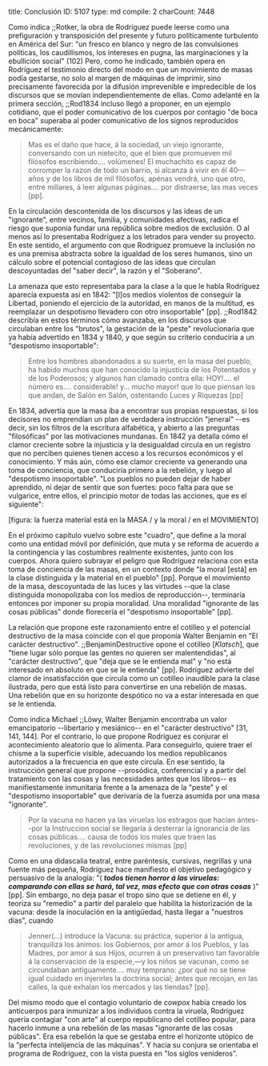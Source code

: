 title:          Conclusión
ID:             5107
type:           md
compile:        2
charCount:      7448


Como indica ;;Rotker, la obra de Rodríguez puede leerse como una prefiguración y transposición del presente y futuro políticamente turbulento en América del Sur: "un fresco en blanco y negro de las convulsiones políticas, los caudillismos, los intereses en pugna, las marginaciones y la ebullición social" (102) Pero, como he indicado, también opera en Rodríguez el testimonio directo del modo en que un movimiento de masas podía gestarse, no solo al margen de máquinas de imprimir, sino precisamente favorecida por la difusión imprevenible e impredecible de los discursos que se movían independientemente de ellas. Como adelanté en la primera sección, ;;Rod1834 incluso llegó a proponer, en un ejemplo cotidiano, que el poder comunicativo de los cuerpos por contagio "de boca en boca" superaba al poder comunicativo de los signos reproducidos mecánicamente:

>Mas es el daño que hace, á la sociedad, un viejo ignorante, conversando con un nietecito, que el bien que promueven mil filósofos escribiendo.... volúmenes! El muchachito es capaz de corromper la razon de todo un barrio, si alcanza á vivir en él 40—años y de los libros de mil filósofos, apénas vendrá, uno que otro, entre millares, á leer algunas páginas.... por distraerse, las mas veces [pp].

En la circulación descontenida de los discursos y las ideas de un "ignorante", entre vecinos, familia, y comunidades afectivas, radica el riesgo que suponía fundar una república sobre medios de exclusión. O al menos así lo presentaba Rodríguez a los letrados para vender su proyecto. En este sentido, el argumento con que Rodriguez promueve la inclusión no es una premisa abstracta sobre la igualdad de los seres humanos, sino un cálculo sobre el potencial contagioso de las ideas que circulan descoyuntadas del "saber decir", la razón y el "Soberano".

La amenaza que esto representaba para la clase a la que le habla Rodríguez aparecía  expuesta así en 1842: "[l]os medios violentos de conseguir la Libertad, poniendo el ejercicio de la autoridad, en manos de la multitud, es reemplazar un despotismo llevadero con otro insoportable" [pp]. ;;Rod1842 describía en estos términos cómo avanzaba, en los discursos que circulaban entre los "brutos", la gestación de la "peste" revolucionaria que ya había advertido en 1834 y 1840, y que según su criterio conduciría a un "despotismo insoportable":

>Entre los hombres abandonados a su suerte, en la masa del pueblo, ha habido muchos que han conocido la injusticia de los Potentados y de los Poderosos; y algunos han clamado contra ella: HOY!.... el número es.… considerable! y... mucho mayor! que lo que piensan los que andan, de Salón en Salón, ostentando Luces y Riquezas [pp]

En 1834, advertía que la masa iba a encontrar sus propias respuestas, si los decisores no emprendían un plan de verdadera instrucción "jeneral" --es decir, sin los filtros de la escritura alfabética, y abierto a las preguntas "filosóficas" por las motivaciones mundanas. En 1842 ya detalla cómo el clamor creciente sobre la injusticia y la desigualdad circula en un registro que no perciben quienes tienen acceso a los recursos económicos y el conocimiento. Y más aún, cómo ese clamor creciente va generando una toma de conciencia, que conduciría primero a la rebelión, y luego al "despotismo insoportable". "Los pueblos no pueden dejar de haber aprendido, ni dejar de sentir que son fuertes: poco falta para que se vulgarice, entre ellos, el principio motor de todas las acciones, que es el siguiente":

[figura: la fuerza material está en la MASA / y la moral / en el MOVIMIENTO]

En el próximo capítulo vuelvo sobre este "cuadro", que define a la moral como una entidad móvil por definición, que muta y se reforma de acuerdo a la contingencia y las costumbres realmente existentes, junto con los cuerpos. Ahora quiero subrayar el peligro que Rodríguez relaciona con esta toma de conciencia de las masas, en un contexto donde "la moral [está] en la clase distinguida y la material en el pueblo" [pp]. Porque el movimiento de la masa, descoyuntada de las luces y las virtudes --que la clase distinguida monopolizaba con los medios de reproducción--, terminaría entonces por imponer su propia moralidad. Una moralidad "ignorante de las cosas públicas" donde florecería el "despotismo insoportable" [pp].

La relación que propone este razonamiento entre el cotilleo y el potencial destructivo de la masa coincide con el que proponía Walter Benjamin en "El carácter destructivo". ;;BenjaminDestructive opone el cotilleo [*Klatsch*], que "tiene lugar sólo porque las gentes no quieren ser malentendidas", al "carácter destructivo", que "deja que se le entienda mal" y "no está interesado en absoluto en que se le entienda" [pp]. Rodríguez advierte del clamor de insatisfacción que circula como un cotilleo inaudible para la clase ilustrada, pero que está listo para convertirse en una rebelión de masas. Una rebelión que en su horizonte despótico no va a estar interesada en que se le entienda. 

Como indica Michael ;;Löwy, Walter Benjamin encontraba un valor emancipatorio --libertario y mesiánico-- en el "carácter destructivo" [31, 141, 144]. Por el contrario, lo que propone Rodríguez es conjurar el acontecimiento aleatorio que lo alimenta. Para conseguirlo, quiere traer el chisme a la superficie visible, adecuando los medios republicanos autorizados a la frecuencia en que este circula. En ese sentido, la instrucción general que propone --prosódica, conferencial y a partir del tratamiento con las cosas y las necesidades antes que los libros-- es manifiestamente inmunitaria frente a la amenaza de la "peste" y el "despotismo insoportable" que derivaría de la fuerza asumida por una masa "ignorante". 

>Por la vacuna no hacen ya las viruelas los estragos que hacían ántes--por la Instruccion social se llegaría á desterrar la ignorancia de las cosas públicas.... causa de todos los males que traen las revoluciones, y de las revoluciones mismas [pp] 

Como en una didascalia teatral, entre paréntesis, cursivas, negrillas y una fuente más pequeña, Rodríguez hace manifiesto el objetivo pedagógico y persuasivo de la analogía: "( ***todos tienen horror á las viruelas: comparando con ellas se hará, tal vez, mas efecto que con otras cosas*** )" [pp]. Sin embargo, no deja pasar el tropo sino que se detiene en él, y teoriza su "remedio" a partir del paralelo que habilita la historización de la vacuna: desde la inoculación en la antigüedad,  hasta llegar a "nuestros días", cuando
  
  >Jenner(...) introduce la Vacuna: su práctica, superior á la antigua, tranquiliza los ánimos: los Gobiernos, por amor á los Pueblos, y las Madres, por amor á sus Hijos, ocurren á un preservativo tan favorable á la conservacion de la especie,—y los niños se vacunan, como se circundaban antiguamente.... muy temprano: ¿por qué no se tiene igual cuidado en injerirles la doctrina social; ántes que recojan, en las calles, la que exhalan los mercados y las tiendas? [pp].

Del mismo modo que el contagio voluntario de *cowpox* había creado los anticuerpos para inmunizar a los individuos contra la viruela, Rodríguez quería contagiar "con arte" al cuerpo republicano del cotilleo popular, para hacerlo inmune a una rebelión de las masas "ignorante de las cosas públicas". Era esa rebelión la que se gestaba entre el horizonte utópico de la "perfecta intelijencia de las máquinas". Y hacia su conjura se orientaba el programa de Rodríguez, con la vista puesta en "los siglos venideros".